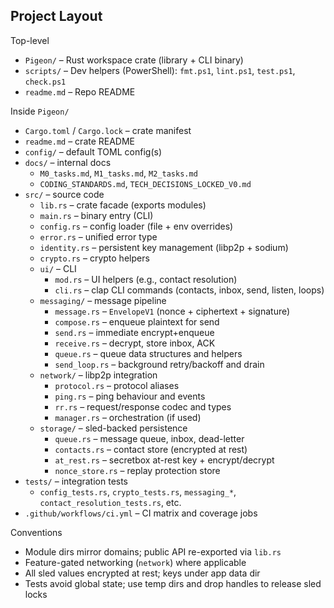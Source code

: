 ## Project Layout

Top-level
- `Pigeon/` – Rust workspace crate (library + CLI binary)
- `scripts/` – Dev helpers (PowerShell): `fmt.ps1`, `lint.ps1`, `test.ps1`, `check.ps1`
- `readme.md` – Repo README

Inside `Pigeon/`
- `Cargo.toml` / `Cargo.lock` – crate manifest
- `readme.md` – crate README
- `config/` – default TOML config(s)
- `docs/` – internal docs
  - `M0_tasks.md`, `M1_tasks.md`, `M2_tasks.md`
  - `CODING_STANDARDS.md`, `TECH_DECISIONS_LOCKED_V0.md`
- `src/` – source code
  - `lib.rs` – crate facade (exports modules)
  - `main.rs` – binary entry (CLI)
  - `config.rs` – config loader (file + env overrides)
  - `error.rs` – unified error type
  - `identity.rs` – persistent key management (libp2p + sodium)
  - `crypto.rs` – crypto helpers
  - `ui/` – CLI
    - `mod.rs` – UI helpers (e.g., contact resolution)
    - `cli.rs` – clap CLI commands (contacts, inbox, send, listen, loops)
  - `messaging/` – message pipeline
    - `message.rs` – `EnvelopeV1` (nonce + ciphertext + signature)
    - `compose.rs` – enqueue plaintext for send
    - `send.rs` – immediate encrypt+enqueue
    - `receive.rs` – decrypt, store inbox, ACK
    - `queue.rs` – queue data structures and helpers
    - `send_loop.rs` – background retry/backoff and drain
  - `network/` – libp2p integration
    - `protocol.rs` – protocol aliases
    - `ping.rs` – ping behaviour and events
    - `rr.rs` – request/response codec and types
    - `manager.rs` – orchestration (if used)
  - `storage/` – sled-backed persistence
    - `queue.rs` – message queue, inbox, dead-letter
    - `contacts.rs` – contact store (encrypted at rest)
    - `at_rest.rs` – secretbox at-rest key + encrypt/decrypt
    - `nonce_store.rs` – replay protection store
- `tests/` – integration tests
  - `config_tests.rs`, `crypto_tests.rs`, `messaging_*`, `contact_resolution_tests.rs`, etc.
- `.github/workflows/ci.yml` – CI matrix and coverage jobs

Conventions
- Module dirs mirror domains; public API re-exported via `lib.rs`
- Feature-gated networking (`network`) where applicable
- All sled values encrypted at rest; keys under app data dir
- Tests avoid global state; use temp dirs and drop handles to release sled locks

